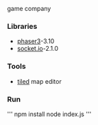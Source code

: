 game company

### Libraries
* [phaser3](https://phaser.io/)-3.10
* [socket.io](http://socket.io/)-2.1.0

### Tools 
* [tiled](https://www.mapeditor.org/) map editor

### Run
'''
npm install
node index.js
'''

